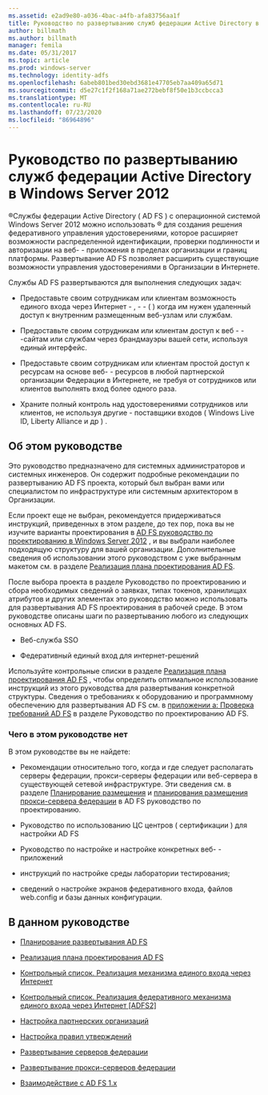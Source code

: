 ```yaml
---
ms.assetid: e2ad9e80-a036-4bac-a4fb-afa83756aa1f
title: Руководство по развертыванию служб федерации Active Directory в Windows Server 2012
author: billmath
ms.author: billmath
manager: femila
ms.date: 05/31/2017
ms.topic: article
ms.prod: windows-server
ms.technology: identity-adfs
ms.openlocfilehash: 6abeb801bed30ebd3681e47705eb7aa409a65d71
ms.sourcegitcommit: d5e27c1f2f168a71ae272bebf8f50e1b3ccbcca3
ms.translationtype: MT
ms.contentlocale: ru-RU
ms.lasthandoff: 07/23/2020
ms.locfileid: "86964896"
---
```

# <a name="windows-server-2012-ad-fs-deployment-guide"></a>Руководство по развертыванию служб федерации Active Directory в Windows Server 2012


&reg;Службы федерации Active Directory \( AD FS \) с операционной системой Windows Server 2012 можно использовать &reg; для создания решения федеративного управления удостоверениями, которое расширяет возможности распределенной идентификации, проверки подлинности и авторизации на веб- \- приложения в пределах организации и границ платформы. Развертывание AD FS позволяет расширить существующие возможности управления удостоверениями в Организации в Интернете.  
  
Службы AD FS развертываются для выполнения следующих задач:  
  
-   Предоставьте своим сотрудникам или клиентам возможность единого входа через Интернет \- , \- \- \( \) когда им нужен удаленный доступ к внутренним размещенным веб-узлам или службам.  
  
-   Предоставьте своим сотрудникам или клиентам доступ к веб \- \- -сайтам или службам через брандмауэры вашей сети, используя единый интерфейс.  
  
-   Предоставьте своим сотрудникам или клиентам простой доступ к ресурсам на основе веб- \- ресурсов в любой партнерской организации Федерации в Интернете, не требуя от сотрудников или клиентов выполнять вход более одного раза.  
  
-   Храните полный контроль над удостоверениями сотрудников или клиентов, не используя другие \- поставщики входов \( Windows Live ID, Liberty Alliance и др \) .  
  
## <a name="about-this-guide"></a>Об этом руководстве  
Это руководство предназначено для системных администраторов и системных инженеров. Он содержит подробные рекомендации по развертыванию AD FS проекта, который был выбран вами или специалистом по инфраструктуре или системным архитектором в Организации.  
  
Если проект еще не выбран, рекомендуется придерживаться инструкций, приведенных в этом разделе, до тех пор, пока вы не изучите варианты проектирования в [AD FS руководство по проектированию в Windows Server 2012](../design/ad-fs-design-guide-in-windows-server-2012.md) , и вы выбрали наиболее подходящую структуру для вашей организации. Дополнительные сведения об использовании этого руководством с уже выбранным макетом см. в разделе [Реализация плана проектирования AD FS](Implementing-Your-AD-FS-Design-Plan.md).  
  
После выбора проекта в разделе Руководство по проектированию и сбора необходимых сведений о заявках, типах токенов, хранилищах атрибутов и других элементах это руководство можно использовать для развертывания AD FS проектирования в рабочей среде. В этом руководстве описаны шаги по развертыванию любого из следующих основных AD FS.  
  
-   Веб-служба SSO  
  
-   Федеративный единый вход для интернет-решений  
  
Используйте контрольные списки в разделе [Реализация плана проектирования AD FS](Implementing-Your-AD-FS-Design-Plan.md) , чтобы определить оптимальное использование инструкций из этого руководства для развертывания конкретной структуры. Сведения о требованиях к оборудованию и программному обеспечению для развертывания AD FS см. в [приложении а: Проверка требований AD FS](/previous-versions/windows/it-pro/windows-server-2012-R2-and-2012/ff678034(v=ws.11)) в разделе Руководство по проектированию AD FS.  
  
### <a name="what-this-guide-does-not-provide"></a>Чего в этом руководстве нет  
В этом руководстве вы не найдете:  
  
-   Рекомендации относительно того, когда и где следует располагать серверы федерации, прокси-серверы федерации или веб-сервера в существующей сетевой инфраструктуре. Эти сведения см. в разделе [Планирование размещения](../design/planning-federation-server-placement.md) и [планирования размещения прокси-сервера федерации](../design/planning-federation-server-proxy-placement.md) в AD FS руководство по проектированию.  
  
-   Руководство по использованию ЦС центров \( сертификации \) для настройки AD FS  
  
-   Руководство по настройке и настройке конкретных веб- \- приложений  
  
-   инструкций по настройке среды лаборатории тестирования;  
  
-   сведений о настройке экранов федеративного входа, файлов web.config и базы данных конфигурации.  
  
## <a name="in-this-guide"></a>В данном руководстве  
  
-   [Планирование развертывания AD FS](Planning-to-Deploy-AD-FS.md)  
  
-   [Реализация плана проектирования AD FS](Implementing-Your-AD-FS-Design-Plan.md)  
  
-   [Контрольный список. Реализация механизма единого входа через Интернет](Checklist--Implementing-a-Web-SSO-Design.md)  
  
-   [Контрольный список. Реализация федеративного механизма единого входа через Интернет [ADFS2]](Checklist--Implementing-a-Federated-Web-SSO-Design.md)  
  
-   [Настройка партнерских организаций](Configuring-Partner-Organizations.md)  
  
-   [Настройка правил утверждений](Configuring-Claim-Rules.md)  
  
-   [Развертывание серверов федерации](Deploying-Federation-Servers.md)  
  
-   [Развертывание прокси-серверов федерации](Deploying-Federation-Server-Proxies.md)  
  
-   [Взаимодействие с AD FS 1.x](Interoperating-with-AD-FS-1.x.md)  
